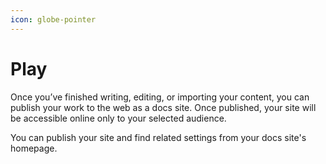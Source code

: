 ```yaml
---
icon: globe-pointer
---
```


# Play

Once you’ve finished writing, editing, or importing your content, you can publish your work to the web as a docs site. Once published, your site will be accessible online only to your selected audience.

You can publish your site and find related settings from your docs site's homepage.

<figure><img src="https://gitbookio.github.io/onboarding-template-images/publish-hero.png" alt=""><figcaption></figcaption></figure>

